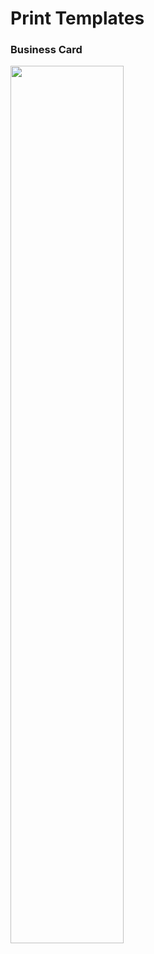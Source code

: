 # Print Templates

### Business Card

<img src='https://github.com/lewagon/design/raw/master/guidelines/print/examples/businesscard.jpg' width='60%'>
